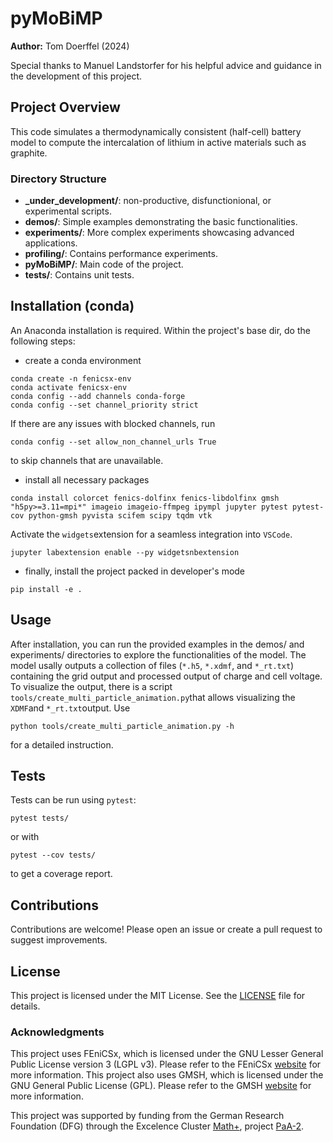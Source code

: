 # pyMoBiMP

**Author:** Tom Doerffel (2024)

Special thanks to Manuel Landstorfer for his helpful advice and guidance in the development of this project.

## Project Overview

This code simulates a thermodynamically consistent (half-cell) battery model to compute the intercalation of lithium in active materials such as graphite.

### Directory Structure

- **_under_development/**: non-productive, disfunctionional, or experimental scripts.
- **demos/**: Simple examples demonstrating the basic functionalities.
- **experiments/**: More complex experiments showcasing advanced applications.
- **profiling/**: Contains performance experiments.
- **pyMoBiMP/**: Main code of the project.
- **tests/**: Contains unit tests.

## Installation (conda)

An Anaconda installation is required.
Within the project's base dir, do the following steps:

- create a conda environment
```{bash}
conda create -n fenicsx-env
conda activate fenicsx-env
conda config --add channels conda-forge
conda config --set channel_priority strict
```

If there are any issues with blocked channels, run

```{bash}
conda config --set allow_non_channel_urls True
```
to skip channels that are unavailable.

- install all necessary packages
```{bash}
conda install colorcet fenics-dolfinx fenics-libdolfinx gmsh "h5py>=3.11=mpi*" imageio imageio-ffmpeg ipympl jupyter pytest pytest-cov python-gmsh pyvista scifem scipy tqdm vtk
```

Activate the ```widgets```extension for a seamless integration into ```VSCode```.
```{bash}
jupyter labextension enable --py widgetsnbextension
````

- finally, install the project packed in developer's mode
```{bash}
pip install -e .
```

## Usage

After installation, you can run the provided examples in the demos/ and experiments/ directories to explore the functionalities of the model.
The model usally outputs a collection of files (`*.h5`, `*.xdmf`, and `*_rt.txt`) containing the grid output and processed output of charge and cell voltage.
To visualize the output, there is a script `tools/create_multi_particle_animation.py`that allows visualizing the `XDMF`and `*_rt.txt`output. Use

```
python tools/create_multi_particle_animation.py -h
```
for a detailed instruction.

## Tests

Tests can be run using `pytest`:

````
pytest tests/
````
or with
```
pytest --cov tests/
```
to get a coverage report.

## Contributions

Contributions are welcome! Please open an issue or create a pull request to suggest improvements.

## License

This project is licensed under the MIT License. See the [LICENSE](LICENSE) file for details.

### Acknowledgments

This project uses FEniCSx, which is licensed under the GNU Lesser General Public License version 3 (LGPL v3).
Please refer to the FEniCSx [website](https://fenicsproject.org/) for more information.
This project also uses GMSH, which is licensed under the GNU General Public License (GPL).
Please refer to the GMSH [website](http://gmsh.info) for more information.

This project was supported by funding from the German Research Foundation (DFG) through the Excelence Cluster [Math+](http://www.mathplus.de/), project [PaA-2](https://mathplus.de/transfer/partnership-area-paa-2/).
